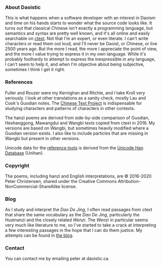 ### About Daoistic

This is what happens
when a software developer
with an interest in Daoism
and time on his hands
starts to wonder
what the source code looks like.
It turns out that classical Chinese
isn't exactly a programming language,
but semantics and syntax
are pretty well known,
and it's all online
and easily searchable
on [ctext](https://ctext.org "Chinese Text Project").
Not that I'm an expert,
or even literate.
I can't write characters
or read them out loud,
and I'll never be Daoist,
or Chinese,
or live 2500 years ago.
But the more I read,
the more I appreciate the point of view,
and the more I value
trying to express it
in my own language.
While it's probably foolhardy
to attempt to express the inexpressible
in any language,
I can't seem to help it,
and when I'm objective about being subjective,
sometimes I think I get it right.

### References

Fuller and Rouzer were my Kernighan and Ritchie,
and I take Kroll very seriously.
I look at other translations
as a sanity check,
mostly Lau and Cook's Guodian notes.
The [Chinese Text Project](https://ctext.org "ctext")
is indispensable
for studying characters
and patterns of characters
in other contexts.

The hanzi poems are derived from
side-by-side comparison
of Guodian,
Heshanggong,
Mawangdui
and Wangbi
texts
copied from ctext
in 2016.
My versions are based on Wangbi,
but sometimes heavily modified
where a Guodian version exists.
I also like to include particles
that are missing in Wangbi
but present in other versions.

Unicode data for the
[reference tools](https://daoistic.ca/unihan/dump "Unihan reference tools")
is derived from the
[Unicode Han Database](https://www.unicode.org/reports/tr38/ "tr38") (Unihan).

### Copyright

The poems,
including hanzi and English interpretations,
are © 2016-2020 Peter Christensen,
shared under the
Creative Commons Attribution-NonCommercial-ShareAlike license.

### Blog

As I study and interpret the _Dao De Jing_,
I often read passages from ctext
that share the same vocabulary as the _Dao De Jing_,
particularly the _Huainanzi_
and the closely related _Wenzi_.
The _Wenzi_ in particular seems
very much like literature to me,
so I've started to take a crack at interpreting a few
interesting passages
in the hope that I can do them justice.
My attempts can be found in
[the blog](/blog "Blogging the unbloggable").

### Contact

You can contact me by emailing peter at daoistic.ca.
